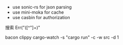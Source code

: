 - use sonic-rs for json parsing
- use mini-moka for cache
- use casbin for authorization

搜索 Err\("([^"]+)"

bacon clippy
cargo-watch -s "cargo run" -c -w src -d 1